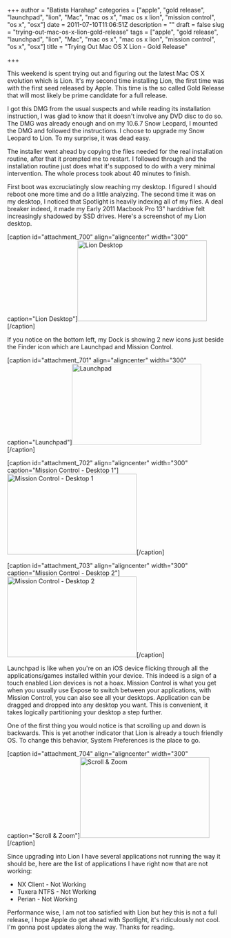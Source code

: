 +++
author = "Batista Harahap"
categories = ["apple", "gold release", "launchpad", "lion", "Mac", "mac os x", "mac os x lion", "mission control", "os x", "osx"]
date = 2011-07-10T11:06:51Z
description = ""
draft = false
slug = "trying-out-mac-os-x-lion-gold-release"
tags = ["apple", "gold release", "launchpad", "lion", "Mac", "mac os x", "mac os x lion", "mission control", "os x", "osx"]
title = "Trying Out Mac OS X Lion - Gold Release"

+++


This weekend is spent trying out and figuring out the latest Mac OS X evolution which is Lion. It's my second time installing Lion, the first time was with the first seed released by Apple. This time is the so called Gold Release that will most likely be prime candidate for a full release.

I got this DMG from the usual suspects and while reading its installation instruction, I was glad to know that it doesn't involve any DVD disc to do so. The DMG was already enough and on my 10.6.7 Snow Leopard, I mounted the DMG and followed the instructions. I choose to upgrade my Snow Leopard to Lion. To my surprise, it was dead easy.

The installer went ahead by copying the files needed for the real installation routine, after that it prompted me to restart. I followed through and the installation routine just does what it's supposed to do with a very minimal intervention. The whole process took about 40 minutes to finish.

First boot was excruciatingly slow reaching my desktop. I figured I should reboot one more time and do a little analyzing. The second time it was on my desktop, I noticed that Spotlight is heavily indexing all of my files. A deal breaker indeed, it made my Early 2011 Macbook Pro 13" harddrive felt increasingly shadowed by SSD drives. Here's a screenshot of my Lion desktop.

[caption id="attachment_700" align="aligncenter" width="300" caption="Lion Desktop"]<a href="http://www.bango29.com/go/wp-content/uploads/2011/07/Screen-Shot-2011-07-10-at-5.35.25-PM.png"><img class="size-medium wp-image-700" title="Lion Desktop" src="http://www.bango29.com/go/wp-content/uploads/2011/07/Screen-Shot-2011-07-10-at-5.35.25-PM-300x187.png" alt="Lion Desktop" width="300" height="187" /></a>[/caption]

If you notice on the bottom left, my Dock is showing 2 new icons just beside the Finder icon which are Launchpad and Mission Control.

[caption id="attachment_701" align="aligncenter" width="300" caption="Launchpad"]<a href="http://www.bango29.com/go/wp-content/uploads/2011/07/Screen-Shot-2011-07-10-at-5.39.37-PM.png"><img class="size-medium wp-image-701" title="Launchpad" src="http://www.bango29.com/go/wp-content/uploads/2011/07/Screen-Shot-2011-07-10-at-5.39.37-PM-300x187.png" alt="Launchpad" width="300" height="187" /></a>[/caption]

[caption id="attachment_702" align="aligncenter" width="300" caption="Mission Control - Desktop 1"]<a href="http://www.bango29.com/go/wp-content/uploads/2011/07/Screen-Shot-2011-07-10-at-5.42.10-PM.png"><img class="size-medium wp-image-702" title="Mission Control - Desktop 1" src="http://www.bango29.com/go/wp-content/uploads/2011/07/Screen-Shot-2011-07-10-at-5.42.10-PM-300x187.png" alt="Mission Control - Desktop 1" width="300" height="187" /></a>[/caption]

[caption id="attachment_703" align="aligncenter" width="300" caption="Mission Control - Desktop 2"]<a href="http://www.bango29.com/go/wp-content/uploads/2011/07/Screen-Shot-2011-07-10-at-5.42.22-PM.png"><img class="size-medium wp-image-703" title="Mission Control - Desktop 2" src="http://www.bango29.com/go/wp-content/uploads/2011/07/Screen-Shot-2011-07-10-at-5.42.22-PM-300x187.png" alt="Mission Control - Desktop 2" width="300" height="187" /></a>[/caption]

Launchpad is like when you're on an iOS device flicking through all the applications/games installed within your device. This indeed is a sign of a touch enabled Lion devices is not a hoax. Mission Control is what you get when you usually use Expose to switch between your applications, with Mission Control, you can also see all your desktops. Application can be dragged and dropped into any desktop you want. This is convenient, it takes logically partitioning your desktop a step further.

One of the first thing you would notice is that scrolling up and down is backwards. This is yet another indicator that Lion is already a touch friendly OS. To change this behavior, System Preferences is the place to go.

[caption id="attachment_704" align="aligncenter" width="300" caption="Scroll &amp; Zoom"]<a href="http://www.bango29.com/go/wp-content/uploads/2011/07/Screen-Shot-2011-07-10-at-5.55.02-PM.png"><img class="size-medium wp-image-704" title="Scroll &amp; Zoom" src="http://www.bango29.com/go/wp-content/uploads/2011/07/Screen-Shot-2011-07-10-at-5.55.02-PM-300x187.png" alt="Scroll &amp; Zoom" width="300" height="187" /></a>[/caption]

Since upgrading into Lion I have several applications not running the way it should be, here are the list of applications I have right now that are not working:
<ul>
	<li>NX Client - Not Working</li>
	<li>Tuxera NTFS - Not Working</li>
	<li>Perian - Not Working</li>
</ul>
Performance wise, I am not too satisfied with Lion but hey this is not a full release, I hope Apple do get ahead with Spotlight, it's ridiculously not cool. I'm gonna post updates along the way. Thanks for reading.